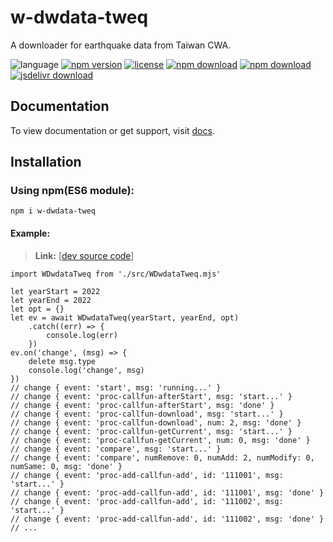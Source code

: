 # w-dwdata-tweq
A downloader for earthquake data from Taiwan CWA.

![language](https://img.shields.io/badge/language-JavaScript-orange.svg) 
[![npm version](http://img.shields.io/npm/v/w-dwdata-tweq.svg?style=flat)](https://npmjs.org/package/w-dwdata-tweq) 
[![license](https://img.shields.io/npm/l/w-dwdata-tweq.svg?style=flat)](https://npmjs.org/package/w-dwdata-tweq) 
[![npm download](https://img.shields.io/npm/dt/w-dwdata-tweq.svg)](https://npmjs.org/package/w-dwdata-tweq) 
[![npm download](https://img.shields.io/npm/dm/w-dwdata-tweq.svg)](https://npmjs.org/package/w-dwdata-tweq) 
[![jsdelivr download](https://img.shields.io/jsdelivr/npm/hm/w-dwdata-tweq.svg)](https://www.jsdelivr.com/package/npm/w-dwdata-tweq)

## Documentation
To view documentation or get support, visit [docs](https://yuda-lyu.github.io/w-dwdata-tweq/global.html).

## Installation
### Using npm(ES6 module):
```alias
npm i w-dwdata-tweq
```

#### Example:
> **Link:** [[dev source code](https://github.com/yuda-lyu/w-dwdata-tweq/blob/master/g.mjs)]
```alias
import WDwdataTweq from './src/WDwdataTweq.mjs'

let yearStart = 2022
let yearEnd = 2022
let opt = {}
let ev = await WDwdataTweq(yearStart, yearEnd, opt)
    .catch((err) => {
        console.log(err)
    })
ev.on('change', (msg) => {
    delete msg.type
    console.log('change', msg)
})
// change { event: 'start', msg: 'running...' }
// change { event: 'proc-callfun-afterStart', msg: 'start...' }
// change { event: 'proc-callfun-afterStart', msg: 'done' }
// change { event: 'proc-callfun-download', msg: 'start...' }
// change { event: 'proc-callfun-download', num: 2, msg: 'done' }
// change { event: 'proc-callfun-getCurrent', msg: 'start...' }
// change { event: 'proc-callfun-getCurrent', num: 0, msg: 'done' }
// change { event: 'compare', msg: 'start...' }
// change { event: 'compare', numRemove: 0, numAdd: 2, numModify: 0, numSame: 0, msg: 'done' }
// change { event: 'proc-add-callfun-add', id: '111001', msg: 'start...' }
// change { event: 'proc-add-callfun-add', id: '111001', msg: 'done' }
// change { event: 'proc-add-callfun-add', id: '111002', msg: 'start...' }
// change { event: 'proc-add-callfun-add', id: '111002', msg: 'done' }
// ...
```
